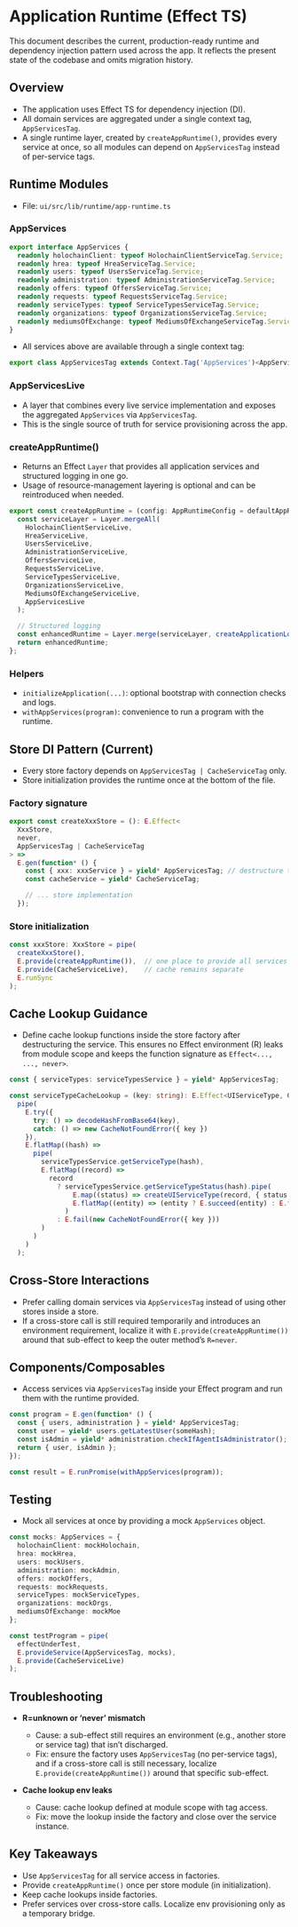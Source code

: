 # Application Runtime (Effect TS)

This document describes the current, production-ready runtime and dependency injection pattern used across the app. It reflects the present state of the codebase and omits migration history.

## Overview

- The application uses Effect TS for dependency injection (DI).
- All domain services are aggregated under a single context tag, `AppServicesTag`.
- A single runtime layer, created by `createAppRuntime()`, provides every service at once, so all modules can depend on `AppServicesTag` instead of per-service tags.

## Runtime Modules

- File: `ui/src/lib/runtime/app-runtime.ts`

### AppServices

```ts
export interface AppServices {
  readonly holochainClient: typeof HolochainClientServiceTag.Service;
  readonly hrea: typeof HreaServiceTag.Service;
  readonly users: typeof UsersServiceTag.Service;
  readonly administration: typeof AdministrationServiceTag.Service;
  readonly offers: typeof OffersServiceTag.Service;
  readonly requests: typeof RequestsServiceTag.Service;
  readonly serviceTypes: typeof ServiceTypesServiceTag.Service;
  readonly organizations: typeof OrganizationsServiceTag.Service;
  readonly mediumsOfExchange: typeof MediumsOfExchangeServiceTag.Service;
}
```

- All services above are available through a single context tag:

```ts
export class AppServicesTag extends Context.Tag('AppServices')<AppServicesTag, AppServices>() {}
```

### AppServicesLive

- A layer that combines every live service implementation and exposes the aggregated `AppServices` via `AppServicesTag`.
- This is the single source of truth for service provisioning across the app.

### createAppRuntime()

- Returns an Effect `Layer` that provides all application services and structured logging in one go.
- Usage of resource-management layering is optional and can be reintroduced when needed.

```ts
export const createAppRuntime = (config: AppRuntimeConfig = defaultAppRuntimeConfig) => {
  const serviceLayer = Layer.mergeAll(
    HolochainClientServiceLive,
    HreaServiceLive,
    UsersServiceLive,
    AdministrationServiceLive,
    OffersServiceLive,
    RequestsServiceLive,
    ServiceTypesServiceLive,
    OrganizationsServiceLive,
    MediumsOfExchangeServiceLive,
    AppServicesLive
  );

  // Structured logging
  const enhancedRuntime = Layer.merge(serviceLayer, createApplicationLogger(config.logging));
  return enhancedRuntime;
};
```

### Helpers

- `initializeApplication(...)`: optional bootstrap with connection checks and logs.
- `withAppServices(program)`: convenience to run a program with the runtime.

## Store DI Pattern (Current)

- Every store factory depends on `AppServicesTag | CacheServiceTag` only.
- Store initialization provides the runtime once at the bottom of the file.

### Factory signature

```ts
export const createXxxStore = (): E.Effect<
  XxxStore,
  never,
  AppServicesTag | CacheServiceTag
> =>
  E.gen(function* () {
    const { xxx: xxxService } = yield* AppServicesTag; // destructure the needed service
    const cacheService = yield* CacheServiceTag;

    // ... store implementation
  });
```

### Store initialization

```ts
const xxxStore: XxxStore = pipe(
  createXxxStore(),
  E.provide(createAppRuntime()),  // one place to provide all services
  E.provide(CacheServiceLive),    // cache remains separate
  E.runSync
);
```

## Cache Lookup Guidance

- Define cache lookup functions inside the store factory after destructuring the service. This ensures no Effect environment (R) leaks from module scope and keeps the function signature as `Effect<..., ..., never>`.

```ts
const { serviceTypes: serviceTypesService } = yield* AppServicesTag;

const serviceTypeCacheLookup = (key: string): E.Effect<UIServiceType, CacheNotFoundError, never> =>
  pipe(
    E.try({
      try: () => decodeHashFromBase64(key),
      catch: () => new CacheNotFoundError({ key })
    }),
    E.flatMap((hash) =>
      pipe(
        serviceTypesService.getServiceType(hash),
        E.flatMap((record) =>
          record
            ? serviceTypesService.getServiceTypeStatus(hash).pipe(
                E.map((status) => createUIServiceType(record, { status } as any)),
                E.flatMap((entity) => (entity ? E.succeed(entity) : E.fail(new CacheNotFoundError({ key }))))
              )
            : E.fail(new CacheNotFoundError({ key }))
        )
      )
    )
  );
```

## Cross-Store Interactions

- Prefer calling domain services via `AppServicesTag` instead of using other stores inside a store.
- If a cross-store call is still required temporarily and introduces an environment requirement, localize it with `E.provide(createAppRuntime())` around that sub-effect to keep the outer method’s `R=never`.

## Components/Composables

- Access services via `AppServicesTag` inside your Effect program and run them with the runtime provided.

```ts
const program = E.gen(function* () {
  const { users, administration } = yield* AppServicesTag;
  const user = yield* users.getLatestUser(someHash);
  const isAdmin = yield* administration.checkIfAgentIsAdministrator();
  return { user, isAdmin };
});

const result = E.runPromise(withAppServices(program));
```

## Testing

- Mock all services at once by providing a mock `AppServices` object.

```ts
const mocks: AppServices = {
  holochainClient: mockHolochain,
  hrea: mockHrea,
  users: mockUsers,
  administration: mockAdmin,
  offers: mockOffers,
  requests: mockRequests,
  serviceTypes: mockServiceTypes,
  organizations: mockOrgs,
  mediumsOfExchange: mockMoe
};

const testProgram = pipe(
  effectUnderTest,
  E.provideService(AppServicesTag, mocks),
  E.provide(CacheServiceLive)
);
```

## Troubleshooting

- __R=unknown or ‘never’ mismatch__
  - Cause: a sub-effect still requires an environment (e.g., another store or service tag) that isn’t discharged.
  - Fix: ensure the factory uses `AppServicesTag` (no per-service tags), and if a cross-store call is still necessary, localize `E.provide(createAppRuntime())` around that specific sub-effect.

- __Cache lookup env leaks__
  - Cause: cache lookup defined at module scope with tag access.
  - Fix: move the lookup inside the factory and close over the service instance.

## Key Takeaways

- Use `AppServicesTag` for all service access in factories.
- Provide `createAppRuntime()` once per store module (in initialization).
- Keep cache lookups inside factories.
- Prefer services over cross-store calls. Localize env provisioning only as a temporary bridge.

